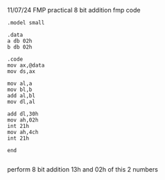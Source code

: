 11/07/24 FMP practical
8 bit addition fmp code
```
.model small

.data
a db 02h
b db 02h

.code 
mov ax,@data
mov ds,ax

mov al,a
mov bl,b
add al,bl
mov dl,al

add dl,30h
mov ah,02h
int 21h
mov ah,4ch
int 21h

end


```


perform 8 bit addition 13h and 02h of this 2 numbers